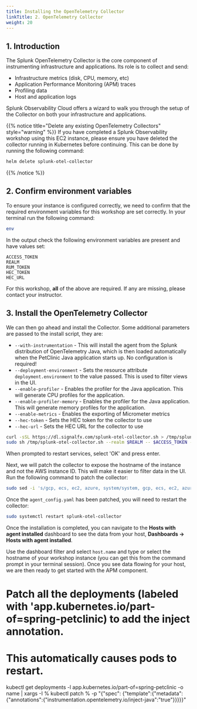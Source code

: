 ```yaml
---
title: Installing the OpenTelemetry Collector
linkTitle: 2. OpenTelemetry Collector
weight: 20
---
```


## 1. Introduction

The Splunk OpenTelemetry Collector is the core component of instrumenting infrastructure and applications.  Its role is to collect and send:

* Infrastructure metrics (disk, CPU, memory, etc)
* Application Performance Monitoring (APM) traces
* Profiling data
* Host and application logs

Splunk Observability Cloud offers a wizard to walk you through the setup of the Collector on both your infrastructure and applications.

{{% notice title="Delete any existing OpenTelemetry Collectors" style="warning" %}}
If you have completed a Splunk Observability workshop using this EC2 instance, please ensure you have deleted the collector running in Kubernetes before continuing. This can be done by running the following command:

``` bash
helm delete splunk-otel-collector
```

{{% /notice %}}

## 2. Confirm environment variables

To ensure your instance is configured correctly, we need to confirm that the required environment variables for this workshop are set correctly. In your terminal run the following command:

``` bash
env
```

In the output check the following environment variables are present and have values set:

```text
ACCESS_TOKEN
REALM
RUM_TOKEN
HEC_TOKEN
HEC_URL
```

For this workshop, **all** of the above are required. If any are missing, please contact your instructor.

## 3. Install the OpenTelemetry Collector

We can then go ahead and install the Collector. Some additional parameters are passed to the install script, they are:

* `--with-instrumentation` - This will install the agent from the Splunk distribution of OpenTelemetry Java, which is then loaded automatically when the PetClinic Java application starts up. No configuration is required!
* `--deployment-environment` - Sets the resource attribute `deployment.environment` to the value passed. This is used to filter views in the UI.
* `--enable-profiler` - Enables the profiler for the Java application. This will generate CPU profiles for the application.
* `--enable-profiler-memory` - Enables the profiler for the Java application. This will generate memory profiles for the application.
* `--enable-metrics` - Enables the exporting of Micrometer metrics
* `--hec-token` - Sets the HEC token for the collector to use
* `--hec-url` - Sets the HEC URL for the collector to use

``` bash
curl -sSL https://dl.signalfx.com/splunk-otel-collector.sh > /tmp/splunk-otel-collector.sh && \
sudo sh /tmp/splunk-otel-collector.sh --realm $REALM -- $ACCESS_TOKEN --mode agent --without-fluentd --with-instrumentation --deployment-environment $INSTANCE-petclinic --enable-profiler --enable-profiler-memory --enable-metrics --hec-token $HEC_TOKEN --hec-url $HEC_URL
```

When prompted to restart services, select 'OK' and press enter.

Next, we will patch the collector to expose the hostname of the instance and not the AWS instance ID. This will make it easier to filter data in the UI. Run the following command to patch the collector:

``` bash
sudo sed -i 's/gcp, ecs, ec2, azure, system/system, gcp, ecs, ec2, azure/g' /etc/otel/collector/agent_config.yaml
```

Once the `agent_config.yaml` has been patched, you will need to restart the collector:

``` bash
sudo systemctl restart splunk-otel-collector
```

Once the installation is completed, you can navigate to the **Hosts with agent installed** dashboard to see the data from your host, **Dashboards → Hosts with agent installed**.

Use the dashboard filter and select `host.name` and type or select the hostname of your workshop instance (you can get this from the command prompt in your terminal session). Once you see data flowing for your host, we are then ready to get started with the APM component.





# Patch all the deployments (labeled with 'app.kubernetes.io/part-of=spring-petclinic) to add the inject annotation.
# This automatically causes pods to restart.
kubectl get deployments -l app.kubernetes.io/part-of=spring-petclinic -o name | xargs -I % kubectl patch % -p "{\"spec\": {\"template\":{\"metadata\":{\"annotations\":{\"instrumentation.opentelemetry.io/inject-java\":\"true\"}}}}}"
